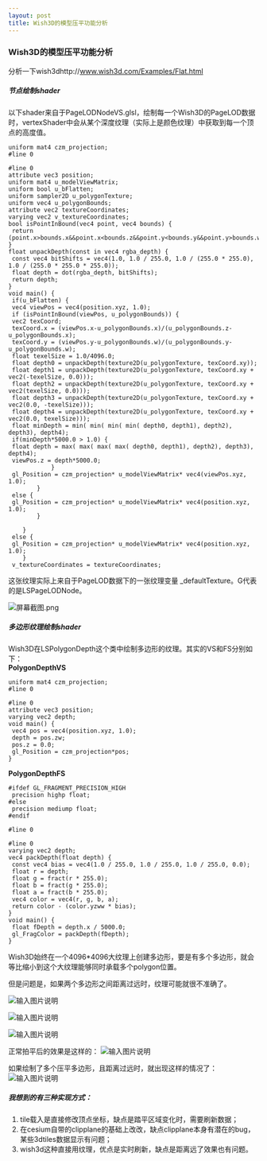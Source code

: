 ```yaml
---
layout: post
title: Wish3D的模型压平功能分析
---
```


### Wish3D的模型压平功能分析

分析一下wish3dhttp://www.wish3d.com/Examples/Flat.html

##### 节点绘制shader
以下shader来自于PageLODNodeVS.glsl，绘制每一个Wish3D的PageLOD数据时，vertexShader中会从某个深度纹理（实际上是颜色纹理）中获取到每一个顶点的高度值。
```
uniform mat4 czm_projection;
#line 0

#line 0
attribute vec3 position;
uniform mat4 u_modelViewMatrix;
uniform bool u_bFlatten;
uniform sampler2D u_polygonTexture;
uniform vec4 u_polygonBounds;
attribute vec2 textureCoordinates;
varying vec2 v_textureCoordinates;
bool isPointInBound(vec4 point, vec4 bounds) {
 return (point.x>bounds.x&&point.x<bounds.z&&point.y<bounds.y&&point.y>bounds.w);
}
float unpackDepth(const in vec4 rgba_depth) {
 const vec4 bitShifts = vec4(1.0, 1.0 / 255.0, 1.0 / (255.0 * 255.0), 1.0 / (255.0 * 255.0 * 255.0));
 float depth = dot(rgba_depth, bitShifts);
 return depth;
}
void main() {
 if(u_bFlatten) {
 vec4 viewPos = vec4(position.xyz, 1.0);
 if (isPointInBound(viewPos, u_polygonBounds)) {
 vec2 texCoord;
 texCoord.x = (viewPos.x-u_polygonBounds.x)/(u_polygonBounds.z-u_polygonBounds.x);
 texCoord.y = (viewPos.y-u_polygonBounds.w)/(u_polygonBounds.y-u_polygonBounds.w);
 float texelSize = 1.0/4096.0;
 float depth0 = unpackDepth(texture2D(u_polygonTexture, texCoord.xy));
 float depth1 = unpackDepth(texture2D(u_polygonTexture, texCoord.xy + vec2(-texelSize, 0.0)));
 float depth2 = unpackDepth(texture2D(u_polygonTexture, texCoord.xy + vec2(texelSize, 0.0)));
 float depth3 = unpackDepth(texture2D(u_polygonTexture, texCoord.xy + vec2(0.0, -texelSize)));
 float depth4 = unpackDepth(texture2D(u_polygonTexture, texCoord.xy + vec2(0.0, texelSize)));
 float minDepth = min( min( min( min( depth0, depth1), depth2), depth3), depth4);
 if(minDepth*5000.0 > 1.0) {
 float depth = max( max( max( max( depth0, depth1), depth2), depth3), depth4);
 viewPos.z = depth*5000.0;
            }
 gl_Position = czm_projection* u_modelViewMatrix* vec4(viewPos.xyz, 1.0);
        }
 else {
 gl_Position = czm_projection* u_modelViewMatrix* vec4(position.xyz, 1.0);
        }

    }
 else {
 gl_Position = czm_projection* u_modelViewMatrix* vec4(position.xyz, 1.0);
    }
 v_textureCoordinates = textureCoordinates;
```
这张纹理实际上来自于PageLOD数据下的一张纹理变量 _defaultTexture。G代表的是LSPageLODNode。

![](https://images.gitee.com/uploads/images/2018/0806/210245_ba2dee7d_470194.png "屏幕截图.png")

##### 多边形纹理绘制shader
Wish3D在LSPolygonDepth这个类中绘制多边形的纹理。其实的VS和FS分别如下：  
 **PolygonDepthVS**   
```
uniform mat4 czm_projection;
#line 0

#line 0
attribute vec3 position;
varying vec2 depth;
void main() {
 vec4 pos = vec4(position.xyz, 1.0);
 depth = pos.zw;
 pos.z = 0.0;
 gl_Position = czm_projection*pos;
}
```
 **PolygonDepthFS**   
```
#ifdef GL_FRAGMENT_PRECISION_HIGH
 precision highp float;
#else
 precision mediump float;
#endif

#line 0

#line 0
varying vec2 depth;
vec4 packDepth(float depth) {
 const vec4 bias = vec4(1.0 / 255.0, 1.0 / 255.0, 1.0 / 255.0, 0.0);
 float r = depth;
 float g = fract(r * 255.0);
 float b = fract(g * 255.0);
 float a = fract(b * 255.0);
 vec4 color = vec4(r, g, b, a);
 return color - (color.yzww * bias);
}
void main() {
 float fDepth = depth.x / 5000.0;
 gl_FragColor = packDepth(fDepth);
}
```

Wish3D始终在一个4096*4096大纹理上创建多边形，要是有多个多边形，就会等比缩小到这个大纹理能够同时承载多个polygon位置。

但是问题是，如果两个多边形之间距离过远时，纹理可能就很不准确了。

![输入图片说明](https://images.gitee.com/uploads/images/2018/0806/210512_8af25e6e_470194.png "屏幕截图.png")

![输入图片说明](https://images.gitee.com/uploads/images/2018/0806/210520_a2c15fca_470194.png "屏幕截图.png")

![输入图片说明](https://images.gitee.com/uploads/images/2018/0806/210526_b95165b2_470194.png "屏幕截图.png")

正常拍平后的效果是这样的：
![输入图片说明](https://images.gitee.com/uploads/images/2018/0806/210548_547fa6d2_470194.png "屏幕截图.png")

如果绘制了多个压平多边形，且距离过远时，就出现这样的情况了：
![输入图片说明](https://images.gitee.com/uploads/images/2018/0806/210602_b351ed94_470194.png "屏幕截图.png")

##### 我想到的有三种实现方式：
1. tile载入是直接修改顶点坐标，缺点是踏平区域变化时，需要刷新数据；
1. 在cesium自带的clipplane的基础上改改，缺点clipplane本身有潜在的bug，某些3dtiles数据显示有问题；
1. wish3d这种直接用纹理，优点是实时刷新，缺点是距离远了效果也有问题。
